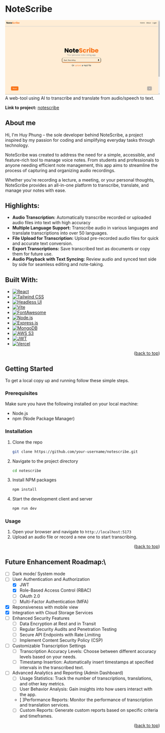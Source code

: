 # NoteScribe


![notescribe](frontend/src/assets/introduction.png)
A web-tool using AI to transcribe and translate from audio/speech to text.

**Link to project:** [notescribe](https://notetranscribe.vercel.app/)


## About me
Hi, I'm Huy Phung – the sole developer behind NoteScribe, a project inspired by my passion for coding and simplifying everyday tasks through technology.

NoteScribe was created to address the need for a simple, accessible, and feature-rich tool to manage voice notes. From students and professionals to anyone needing efficient note management, this app aims to streamline the process of capturing and organizing audio recordings.

Whether you're recording a lecture, a meeting, or your personal thoughts, NoteScribe provides an all-in-one platform to transcribe, translate, and manage your notes with ease.

## Highlights:
- **Audio Transcription:** Automatically transcribe recorded or uploaded audio files into text with high accuracy
- **Multiple Language Support:** Transcribe audio in various languages and translate transcriptions into over 50 languages.
- **File Upload for Transcription:** Upload pre-recorded audio files for quick and accurate text conversion.
- **Export Transcriptions:** Save transcribed text as documents or copy them for future use.
- **Audio Playback with Text Syncing:** Review audio and synced text side by side for seamless editing and note-taking.

## Built With:

* [![React][React.js]][React-url]
* [![Tailwind CSS][TailwindCSS]][TailwindCSS-url]
* [![Headless UI][HeadlessUI]][HeadlessUI-url]
* [![Vite][Vite]][Vite-url]
* [![FontAwesome][FontAwesome]][FontAwesome-url]
* [![Node.js][Node.js]][Node-url]
* [![Express.js][Express.js]][Express-url]
* [![MongoDB][MongoDB]][MongoDB-url] 
* [![AWS S3][AWS-S3]][AWS-S3-url]
* [![JWT][JWT]][JWT-url]
* [![Vercel][Vercel]][Vercel-url]
<p align="right">(<a href="#readme-top">back to top</a>)</p>

## Getting Started 
To get a local copy up and running follow these simple steps.

### Prerequisites

Make sure you have the following installed on your local machine:
* Node.js
* npm (Node Package Manager)

### Installation

1. Clone the repo
    ```sh
    git clone https://github.com/your-username/notescribe.git
    ```
2. Navigate to the project directory
    ```sh
    cd notescribe
    ```
3. Install NPM packages
    ```sh
    npm install
    ```
4. Start the development client and server
    ```sh
    npm run dev
    ```

### Usage

1. Open your browser and navigate to `http://localhost:5173`
2. Upload an audio file or record a new one to start transcribing.

<p align="right">(<a href="#readme-top">back to top</a>)</p>

## Future Enhancement Roadmap:\
- [ ] Dark mode/ System mode
- [ ] User Authentication and Authorization
    - [x] JWT
    - [x] Role-Based Access Control (RBAC)
    - [ ] OAuth 2.0
    - [ ] Multi-Factor Authentication (MFA)
- [x] Reponsiveness with mobile view
- [x] Integration with Cloud Storage Services
- [ ] Enhanced Security Features
    - [ ] Data Encryption at Rest and in Transit
    - [ ] Regular Security Audits and Penetration Testing
    - [ ] Secure API Endpoints with Rate Limiting
    - [ ] Implement Content Security Policy (CSP)
- [ ] Customizable Transcription Settings
    - [ ] Transcription Accuracy Levels: Choose between different accuracy levels based on your needs.
    - [ ] Timestamp Insertion: Automatically insert timestamps at specified intervals in the transcribed text.
- [ ] Advanced Analytics and Reporting (Admin Dashboard)
    - [ ] Usage Statistics: Track the number of transcriptions, translations, and other key metrics.
    - [ ] User Behavior Analysis: Gain insights into how users interact with the app.
    - [ ]Performance Reports: Monitor the performance of transcription and translation services.
    - [ ] Custom Reports: Generate custom reports based on specific criteria and timeframes.

<p align="right">(<a href="#readme-top">back to top</a>)</p>

[Vite]: https://img.shields.io/badge/Vite-646CFF?style=for-the-badge&logo=vite&logoColor=white
[Vite-url]: https://vitejs.dev/
[FontAwesome]: https://img.shields.io/badge/Font_Awesome-339AF0?style=for-the-badge&logo=fontawesome&logoColor=white
[FontAwesome-url]: https://fontawesome.com/
[React.js]: https://img.shields.io/badge/React-20232A?style=for-the-badge&logo=react&logoColor=61DAFB
[React-url]: https://reactjs.org/
[Node.js]: https://img.shields.io/badge/Node.js-43853D?style=for-the-badge&logo=node.js&logoColor=white
[Node-url]: https://nodejs.org/
[Express.js]: https://img.shields.io/badge/Express.js-404D59?style=for-the-badge
[Express-url]: https://expressjs.com/
[MongoDB]: https://img.shields.io/badge/MongoDB-4EA94B?style=for-the-badge&logo=mongodb&logoColor=white
[MongoDB-url]: https://www.mongodb.com/
[Vercel]: https://img.shields.io/badge/Vercel-000000?style=for-the-badge&logo=vercel&logoColor=white
[Vercel-url]: https://vercel.com/
[TailwindCSS]: https://img.shields.io/badge/Tailwind_CSS-38B2AC?style=for-the-badge&logo=tailwind-css&logoColor=white
[TailwindCSS-url]: https://tailwindcss.com/
[HeadlessUI]: https://img.shields.io/badge/Headless_UI-1F2937?style=for-the-badge&logo=headlessui&logoColor=white
[HeadlessUI-url]: https://headlessui.dev/
[JWT]: https://img.shields.io/badge/JWT-000000?style=for-the-badge&logo=JSON%20web%20tokens&logoColor=white
[JWT-url]: https://jwt.io/
[AWS-S3]: https://img.shields.io/badge/Amazon_S3-569A31?style=for-the-badge&logo=amazonaws&logoColor=white
[AWS-S3-url]: https://aws.amazon.com/s3/